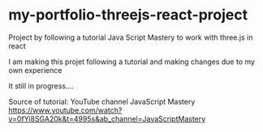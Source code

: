 # my-portfolio-threejs-react-project
Project by following a tutorial Java Script Mastery to work with three.js in react

I am making this projet following a tutorial and making changes due to my own experience

It still in progress....

Source of tutorial: YouTube channel JavaScript Mastery
https://www.youtube.com/watch?v=0fYi8SGA20k&t=4995s&ab_channel=JavaScriptMastery
